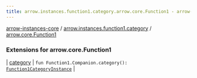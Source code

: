 ```yaml
---
title: arrow.instances.function1.category.arrow.core.Function1 - arrow-instances-core
---
```


[arrow-instances-core](../../index.html) / [arrow.instances.function1.category](../index.html) / [arrow.core.Function1](./index.html)

### Extensions for arrow.core.Function1

| [category](category.html) | `fun Function1.Companion.category(): `[`Function1CategoryInstance`](../../arrow.instances/-function1-category-instance/index.html) |

